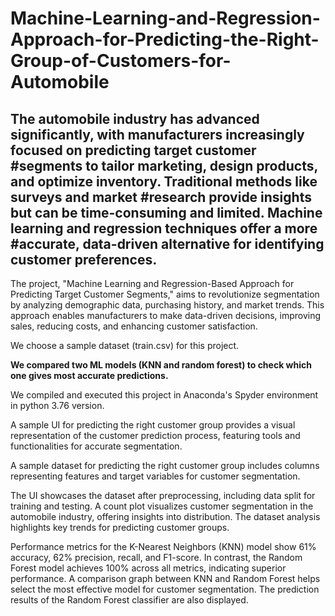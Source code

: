 ﻿# Machine-Learning-and-Regression-Approach-for-Predicting-the-Right-Group-of-Customers-for-Automobile

## The automobile industry has advanced significantly, with manufacturers increasingly focused on predicting target customer #segments to tailor marketing, design products, and optimize inventory. Traditional methods like surveys and market #research provide insights but can be time-consuming and limited. Machine learning and regression techniques offer a more #accurate, data-driven alternative for identifying customer preferences. 

The project, "Machine Learning and Regression-Based Approach for Predicting Target Customer Segments," aims to revolutionize segmentation by analyzing demographic data, purchasing history, and market trends. This approach enables manufacturers to make data-driven decisions, improving sales, reducing costs, and enhancing customer satisfaction.

We choose a sample dataset (train.csv) for this project.

__We compared two ML models (KNN and random forest) to check which one gives most accurate predictions.__

We compiled and executed this project in Anaconda's Spyder environment in python 3.76 version.

A sample UI for predicting the right customer group provides a visual representation of the customer prediction process, featuring tools and functionalities for accurate segmentation.

A sample dataset for predicting the right customer group includes columns representing features and target variables for customer segmentation.

The UI showcases the dataset after preprocessing, including data split for training and testing. A count plot visualizes customer segmentation in the automobile industry, offering insights into distribution. The dataset analysis highlights key trends for predicting customer groups. 

Performance metrics for the K-Nearest Neighbors (KNN) model show 61% accuracy, 62% precision, recall, and F1-score. In contrast, the Random Forest model achieves 100% across all metrics, indicating superior performance. A comparison graph between KNN and Random Forest helps select the most effective model for customer segmentation. The prediction results of the Random Forest classifier are also displayed.
